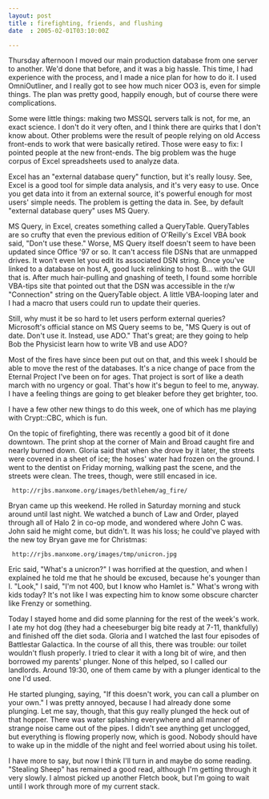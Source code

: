 ```yaml
---
layout: post
title : firefighting, friends, and flushing
date  : 2005-02-01T03:10:00Z

---
```

Thursday afternoon I moved our main production database from one server to another.  We'd done that before, and it was a big hassle.  This time, I had experience with the process, and I made a nice plan for how to do it.  I used OmniOutliner, and I really got to see how much nicer OO3 is, even for simple things.  The plan was pretty good, happily enough, but of course there were complications.

Some were little things: making two MSSQL servers talk is not, for me, an exact science.  I don't do it very often, and I think there are quirks that I don't know about.  Other problems were the result of people relying on old Access front-ends to work that were basically retired.  Those were easy to fix: I pointed people at the new front-ends.  The big problem was the huge corpus of Excel spreadsheets used to analyze data.

Excel has an "external database query" function, but it's really lousy.  See, Excel is a good tool for simple data analysis, and it's very easy to use.  Once you get data into it from an external source, it's powerful enough for most users' simple needs.  The problem is getting the data in.  See, by default "external database query" uses MS Query.

MS Query, in Excel, creates something called a QueryTable.  QueryTables are so crufty that even the previous edition of O'Reilly's Excel VBA book said, "Don't use these."  Worse, MS Query itself doesn't seem to have been updated since Office '97 or so.  It can't access file DSNs that are unmapped drives.  It won't even let you edit its associated DSN string.  Once you've linked to a database on host A, good luck relinking to host B... with the GUI that is. After much hair-pulling and gnashing of teeth, I found some horrible VBA-tips site that pointed out that the DSN was accessible in the r/w "Connection" string on the QueryTable object.  A little VBA-looping later and I had a macro that users could run to update their queries.

Still, why must it be so hard to let users perform external queries? Microsoft's official stance on MS Query seems to be, "MS Query is out of date. Don't use it.  Instead, use ADO."  That's great; are they going to help Bob the Physicist learn how to write VB and use ADO?

Most of the fires have since been put out on that, and this week I should be able to move the rest of the databases.  It's a nice change of pace from the Eternal Project I've been on for ages.  That project is sort of like a death march with no urgency or goal.  That's how it's begun to feel to me, anyway.  I have a feeling things are going to get bleaker before they get brighter, too.

I have a few other new things to do this week, one of which has me playing with Crypt::CBC, which is fun.

On the topic of firefighting, there was recently a good bit of it done downtown.  The print shop at the corner of Main and Broad caught fire and nearly burned down.  Gloria said that when she drove by it later, the streets were covered in a sheet of ice; the hoses' water had frozen on the ground.  I went to the dentist on Friday morning, walking past the scene, and the streets were clean.  The trees, though, were still encased in ice.
<pre><code>	http://rjbs.manxome.org/images/bethlehem/ag_fire/
</code></pre>

Bryan came up this weekend.  He rolled in Saturday morning and stuck around until last night.  We watched a bunch of Law and Order, played through all of Halo 2 in co-op mode, and wondered where John C was.  John said he might come, but didn't.  It was his loss; he could've played with the new toy Bryan gave me for Christmas:
<pre><code>	http://rjbs.manxome.org/images/tmp/unicron.jpg
</code></pre>

Eric said, "What's a unicron?"  I was horrified at the question, and when I explained he told me that he should be excused, because he's younger than I. "Look," I said, "I'm not 400, but I know who Hamlet is."  What's wrong with kids today?  It's not like I was expecting him to know some obscure charcter like Frenzy or something.

Today I stayed home and did some planning for the rest of the week's work.  I ate my hot dog (they had a cheeseburger big bite ready at 7-11, thankfully) and finished off the diet soda.  Gloria and I watched the last four episodes of Battlestar Galactica.  In the course of all this, there was trouble: our toilet wouldn't flush properly.  I tried to clear it with a long bit of wire, and then borrowed my parents' plunger.  None of this helped, so I called our landlords. Around 19:30, one of them came by with a plunger identical to the one I'd used. 

He started plunging, saying, "If this doesn't work, you can call a plumber on your own."  I was pretty annoyed, because I had already done some plunging. Let me say, though, that this guy really plunged the heck out of that hopper. There was water splashing everywhere and all manner of strange noise came out of the pipes.  I didn't see anything get unclogged, but everything is flowing properly now, which is good.  Nobody should have to wake up in the middle of the night and feel worried about using his toilet.

I have more to say, but now I think I'll turn in and maybe do some reading. "Stealing Sheep" has remained a good read, although I'm getting through it very slowly.  I almost picked up another Fletch book, but I'm going to wait until I work through more of my current stack.

